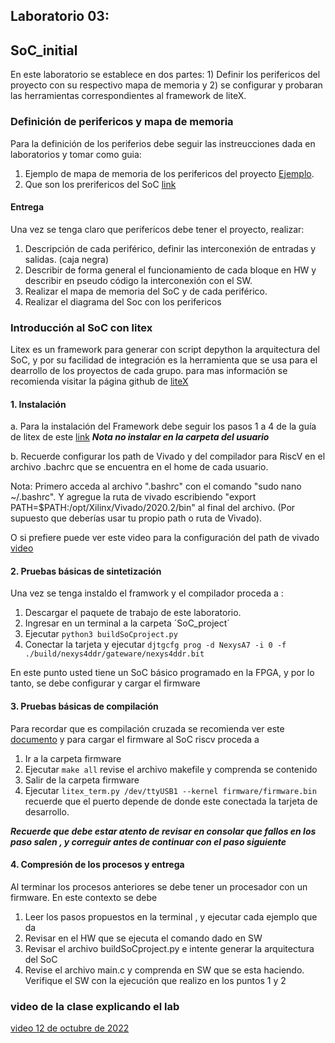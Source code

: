 ## Laboratorio 03:  

## SoC_initial


En este laboratorio se establece en dos partes: 1) Definir los perifericos del proyecto con su respectivo mapa de memoria y 2) se configurar  y probaran las herramientas correspondientes al framework de liteX.

### Definición de perifericos  y mapa de memoria 

Para la definición de los periferios debe seguir las instreucciones dada en laboratorios y tomar como guia:

1. Ejemplo de mapa de memoria de los perifericos del  proyecto [Ejemplo](https://github.com/unal-edigital2/2021-2/blob/master/slides/week-07-proyecto%20Dig2%202021%20-2.pptx). 
2. Que son los prerifericos del SoC [link](https://tutorialbit.com/computer-peripherals/differences-between-memory-mapped-i-o-and-port-mapped-i-o/)

#### Entrega

Una vez se tenga claro que perifericos debe  tener el  proyecto, realizar:

1. Descripción de cada periférico, definir las interconexión de entradas  y salidas. (caja negra)
2. Describir de forma general el funcionamiento de cada bloque en HW y describir en pseudo código la interconexión con el SW.
3. Realizar el mapa de memoria del SoC y de cada periférico.
4. Realizar el diagrama del Soc con los perifericos

### Introducción al SoC con litex 

Litex es un framework para generar con script depython la arquitectura del SoC, y por su facilidad de integración es la herramienta  que se usa para el dearrollo de los proyectos de cada grupo. para mas información se recomienda  visitar la página github de [liteX](https://github.com/enjoy-digital/litex/wiki)

#### 1. Instalación 

 a. Para la instalación del Framework debe seguir los pasos 1 a 4 de la guía de litex de este [link](https://github.com/enjoy-digital/litex/wiki/Installation) ***Nota no instalar en la carpeta del usuario***
 
b. Recuerde configurar los path de Vivado y del compilador para RiscV en el archivo .bachrc que se encuentra en el home de cada usuario. 

Nota: Primero acceda al archivo ".bashrc" con el comando "sudo nano ~/.bashrc". Y agregue la ruta de vivado escribiendo "export PATH=$PATH:/opt/Xilinx/Vivado/2020.2/bin" al final del archivo.  (Por supuesto que deberías usar tu propio path o ruta de Vivado).
 
O si prefiere puede ver este video para la configuración del path de vivado [video](https://drive.google.com/file/d/13SeEx4Z_3RK7wGHfiwuvrs2e9uZLPhrI/view?usp=sharing)
 
 
#### 2. Pruebas básicas de sintetización
Una vez se tenga  instaldo el framwork y el compilador  proceda a :
1. Descargar el paquete de trabajo de este laboratorio.
2. Ingresar en un terminal a la carpeta ´SoC_project´
3. Ejecutar       ` python3 buildSoCproject.py `
4. Conectar la tarjeta  y ejecutar `djtgcfg prog -d NexysA7 -i 0 -f ./build/nexys4ddr/gateware/nexys4ddr.bit`

En este punto usted tiene un SoC básico programado en la FPGA, y por lo tanto, se debe configurar y cargar el firmware

#### 3. Pruebas básicas de compilación

Para recordar que es compilación cruzada se recomienda ver este [documento](https://github.com/unal-edigital2/2021-2/blob/master/slides/week8_digital2.pdf) y para cargar el firmware al SoC riscv proceda a 

1. Ir a la carpeta  firmware
2. Ejecutar `make all`  revise el archivo makefile y comprenda se contenido 
3. Salir de la carpeta firmware  
4. Ejecutar `litex_term.py /dev/ttyUSB1 --kernel firmware/firmware.bin` recuerde que el puerto depende de donde este conectada la tarjeta de desarrollo.

***Recuerde que debe estar atento de revisar en consolar que fallos en los paso salen , y correguir antes de continuar con el paso siguiente***

#### 4. Compresión de los procesos y entrega
Al terminar los procesos anteriores se debe tener un procesador  con un firmware. En este contexto  se debe
1. Leer los pasos propuestos en la terminal , y ejecutar cada  ejemplo que da 
2. Revisar en el HW que se ejecuta el comando dado en SW
3. Revisar el archivo buildSoCproject.py e intente  generar la arquitectura del SoC
4. Revise el archivo main.c  y comprenda en SW que se esta haciendo. Verifique el SW con la ejecución que realizo en los puntos 1 y 2

### video de la clase  explicando el lab

[video 12 de octubre de 2022](https://drive.google.com/file/d/1lUn0W8sr-qPIHxGviVugAuhj7UPhIvZW/view?usp=sharing)

